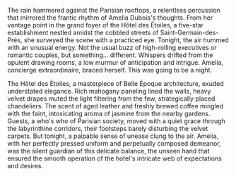 The rain hammered against the Parisian rooftops, a relentless percussion that mirrored the frantic rhythm of Amelia Dubois's thoughts.  From her vantage point in the grand foyer of the Hôtel des Étoiles, a five-star establishment nestled amidst the cobbled streets of Saint-Germain-des-Prés, she surveyed the scene with a practiced eye.  Tonight, the air hummed with an unusual energy.  Not the usual buzz of high-rolling executives or romantic couples, but something… different.  Whispers drifted from the opulent drawing rooms, a low murmur of anticipation and intrigue.  Amelia, concierge extraordinaire, braced herself.  This was going to be a night.


The Hôtel des Étoiles, a masterpiece of Belle Époque architecture, exuded understated elegance.  Rich mahogany paneling lined the walls, heavy velvet drapes muted the light filtering from the few, strategically placed chandeliers.  The scent of aged leather and freshly brewed coffee mingled with the faint, intoxicating aroma of jasmine from the nearby gardens.  Guests, a who's who of Parisian society, moved with a quiet grace through the labyrinthine corridors, their footsteps barely disturbing the velvet carpets.  But tonight, a palpable sense of unease clung to the air.  Amelia, with her perfectly pressed uniform and perpetually composed demeanor, was the silent guardian of this delicate balance, the unseen hand that ensured the smooth operation of the hotel's intricate web of expectations and desires.
